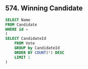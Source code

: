 ## 574. Winning Candidate
~~~SQL
SELECT Name 
FROM Candidate
WHERE id =
(
SELECT CandidateId 
    FROM Vote
    GROUP by CandidateId
    ORDER BY COUNT(*) DESC
    LIMIT 1
)
~~~
